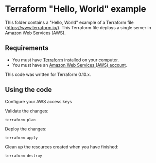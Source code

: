 # Terraform "Hello, World" example

This folder contains a "Hello, World" example of a Terraform file (https://www.terraform.io/).
This Terraform file deploys a single server in Amazon Web Services (AWS).

## Requirements

* You must have [Terraform](https://www.terraform.io/) installed on your computer. 
* You must have an [Amazon Web Services (AWS) account](http://aws.amazon.com/).

This code was written for Terraform 0.10.x.

## Using the code

Configure your AWS access keys

Validate the changes:

```
terraform plan
```

Deploy the changes:

```
terraform apply
```

Clean up the resources created when you have finished:

```
terraform destroy
```